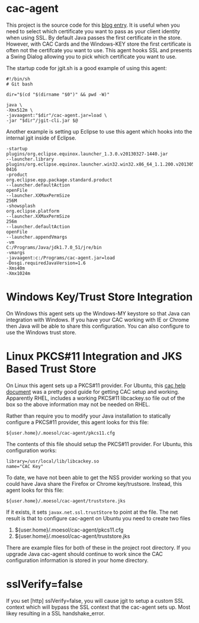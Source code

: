 # cac-agent

This project is the source code for this [blog entry][1].
It is useful when you need to select which certificate
you want to pass as your client identity when using
SSL. By default Java passes the first certificate in the
store. However, with CAC Cards and the Windows-KEY store
the first certificate is often not the certifcate you
want to use. This agent hooks SSL and presents a Swing
Dialog allowing you to pick which certificate you want
to use.

The startup code for jgit.sh is a good example of using
this agent:

	#!/bin/sh
	# Git bash
	
	dir="$(cd "$(dirname "$0")" && pwd -W)"
	
	java \
	-Xmx512m \
	-javaagent:"$dir"/cac-agent.jar=load \
	-jar "$dir"/jgit-cli.jar $@

Another example is setting up Eclipse to use this agent
which hooks into the internal jgit inside of Eclipse.

	-startup
	plugins/org.eclipse.equinox.launcher_1.3.0.v20130327-1440.jar
	--launcher.library
	plugins/org.eclipse.equinox.launcher.win32.win32.x86_64_1.1.200.v20130521-0416
	-product
	org.eclipse.epp.package.standard.product
	--launcher.defaultAction
	openFile
	--launcher.XXMaxPermSize
	256M
	-showsplash
	org.eclipse.platform
	--launcher.XXMaxPermSize
	256m
	--launcher.defaultAction
	openFile
	--launcher.appendVmargs
	-vm
	C:/Programs/Java/jdk1.7.0_51/jre/bin
	-vmargs
	-javaagent:c:/Programs/cac-agent.jar=load
	-Dosgi.requiredJavaVersion=1.6
	-Xms40m
	-Xmx1024m


# Windows Key/Trust Store Integration

On Windows this agent sets up the Windows-MY keystore so that Java can
integration with Windows. If you have your CAC working with IE or Chrome then
Java will be able to share this configuration. You can also configure to use
the Windows trust store.

# Linux PKCS#11 Integration and JKS Based Trust Store

On Linux this agent sets up a PKCS#11 provider. For Ubuntu, this [cac help document][2]
was a pretty good guide for getting CAC setup and working. Apparently RHEL,
includes a working PKCS#11 libcackey.so file out of the box so the above
information may not be needed on RHEL.

Rather than require you to modify your Java installation to statically
configure a PKCS#11 provider, this agent looks for this file:

	${user.home}/.moesol/cac-agent/pkcs11.cfg
	
The contents of this file should setup the PKCS#11 provider. For Ubuntu, this
configuration works:

	library=/usr/local/lib/libcackey.so
	name="CAC Key"
	
To date, we have not been able to get the NSS provider working so that you
could have Java share the Firefox or Chrome key/trustsore. Instead, this
agent looks for this file:

	${user.home}/.moesol/cac-agent/truststore.jks
	
If it exists, it sets `javax.net.ssl.trustStore` to point at the file.
The net result is that to configure cac-agent on Ubuntu you need to create
two files

1. ${user.home}/.moesol/cac-agent/pkcs11.cfg
2. ${user.home}/.moesol/cac-agent/truststore.jks

There are example files for both of these in the project root directory. If you
upgrade Java cac-agent should continue to work since the CAC configuration
information is stored in your home directory.

# sslVerify=false

If you set [http] sslVerify=false, you will cause jgit to setup a custom SSL context which will bypass
the SSL context that the cac-agent sets up. Most likey resulting in a SSL handshake_error.

[1]: https://www.moesol.com/roller/rhastings/entry/inject_a_cac_identity_chooser
[2]: https://help.ubuntu.com/community/CommonAccessCard
